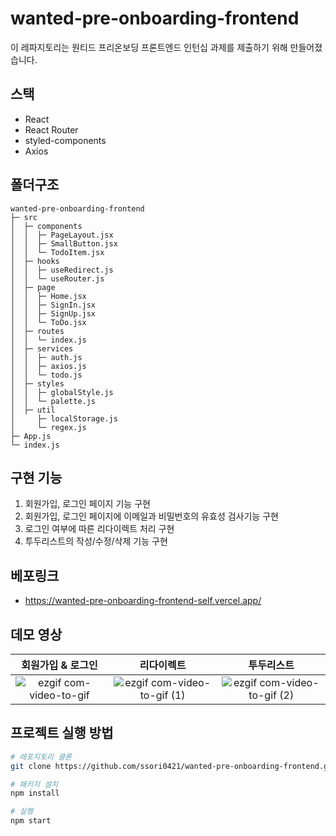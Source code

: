 # wanted-pre-onboarding-frontend

이 레파지토리는 원티드 프리온보딩 프론트엔드 인턴십 과제를 제출하기 위해 만들어졌습니다.

## 스택
- React 
- React Router 
- styled-components
- Axios

## 폴더구조
```
wanted-pre-onboarding-frontend
├─ src
│  ├─ components
│  │  ├─ PageLayout.jsx
│  │  ├─ SmallButton.jsx
│  │  └─ TodoItem.jsx
│  ├─ hooks
│  │  ├─ useRedirect.js
│  │  └─ useRouter.js
│  ├─ page
│  │  ├─ Home.jsx
│  │  ├─ SignIn.jsx
│  │  ├─ SignUp.jsx
│  │  └─ ToDo.jsx
│  ├─ routes
│  │  └─ index.js
│  ├─ services
│  │  ├─ auth.js
│  │  ├─ axios.js
│  │  └─ todo.js
│  ├─ styles
│  │  ├─ globalStyle.js
│  │  └─ palette.js
│  ├─ util
│     ├─ localStorage.js
│     └─ regex.js  
├─ App.js
└─ index.js
```
## 구현 기능
1) 회원가입, 로그인 페이지 기능 구현
2) 회원가입, 로그인 페이지에 이메일과 비밀번호의 유효성 검사기능 구현
3) 로그인 여부에 따른 리다이렉트 처리 구현
4) 투두리스트의 작성/수정/삭제 기능 구현

## 베포링크
- https://wanted-pre-onboarding-frontend-self.vercel.app/

## 데모 영상
| 회원가입 & 로그인 | 리다이렉트 | 투두리스트 |
|:---:|:---:|:---:|
|![ezgif com-video-to-gif](https://user-images.githubusercontent.com/115159126/231817947-71b6c099-c5f8-48c2-9f5c-7963161abc62.gif)|![ezgif com-video-to-gif (1)](https://user-images.githubusercontent.com/115159126/231818397-da9a9d8a-24aa-45a1-bde2-98dbe3aabcab.gif)|![ezgif com-video-to-gif (2)](https://user-images.githubusercontent.com/115159126/231818800-bf04ba6b-893a-4b97-a7b4-c4294ab7c8be.gif)


## 프로젝트 실행 방법
``` bash
# 레포지토리 클론
git clone https://github.com/ssori0421/wanted-pre-onboarding-frontend.git

# 패키지 설치
npm install

# 실행
npm start
```


